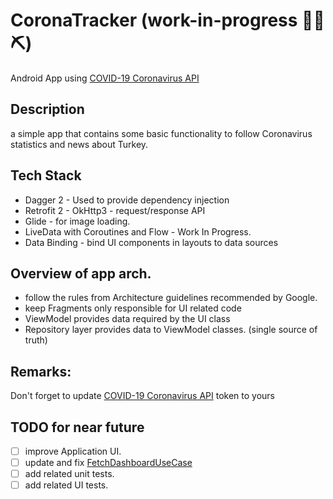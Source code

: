 # CoronaTracker (work-in-progress 👷‍♀️⛏)

Android App using [COVID-19 Coronavirus API](https://collectapi.com/tr/api/corona/covid-19-koronavirus-istatistik-api)

## Description

a simple app that contains some basic functionality to follow Coronavirus statistics and news about Turkey.

## Tech Stack
- Dagger 2 - Used to provide dependency injection
- Retrofit 2 - OkHttp3 - request/response API
- Glide - for image loading.
- LiveData with Coroutines and Flow - Work In Progress.
- Data Binding - bind UI components in layouts to data sources

## Overview of app arch.
- follow the rules from Architecture guidelines recommended by Google.
- keep Fragments only responsible for UI related code 
- ViewModel provides data required by the UI class
- Repository layer provides data to ViewModel classes. (single source of truth)

## Remarks:

Don't forget to update [COVID-19 Coronavirus API](https://collectapi.com/tr/api/corona/covid-19-koronavirus-istatistik-api) token to yours

## TODO for near future
- [ ] improve Application UI.
- [ ] update and fix [FetchDashboardUseCase](https://github.com/muratcanbur/CoronaTracker/blob/master/app/src/main/java/co/icanteach/app/coronatracker/domain/dashboard/FetchDashboardUseCase.kt)
- [ ] add related unit tests.
- [ ] add related UI tests.
